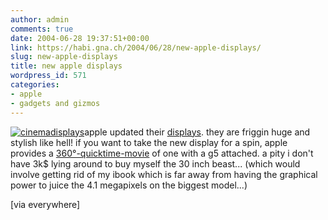 ```yaml
---
author: admin
comments: true
date: 2004-06-28 19:37:51+00:00
link: https://habi.gna.ch/2004/06/28/new-apple-displays/
slug: new-apple-displays
title: new apple displays
wordpress_id: 571
categories:
- apple
- gadgets and gizmos
---
```


[![cinemadisplays](https://habi.gna.ch/blog/images/cinemadisplays-tm.jpg)](https://habi.gna.ch/blog/images/cinemadisplays.jpg)apple updated their [displays](https://apple.com/displays/). they are friggin huge and stylish like hell! if you want to take the new display for a spin, apple provides a [360°-quicktime-movie](http://www.apple.com/hardware/gallery/pmac_g5all_june2004_480.html) of one with a g5 attached. a pity i don't have 3k$ lying around to buy myself the 30 inch beast... (which would involve getting rid of my ibook which is far away from having the graphical power to juice the 4.1 megapixels on the biggest model...)  

[via everywhere]
